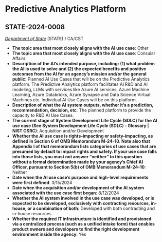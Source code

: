 # Predictive Analytics Platform
## STATE-2024-0008
_[Department of State](<../3_agency/Department of State.md>)_ (STATE) / CA/CST


+ **The topic area that most closely aligns with the AI use case**: Other
+ **The topic area that most closely aligns with the AI use case**: Consular Affairs
+ **Description of the AI’s intended purpose, including: (1) what problem the AI is used to solve and (2) the expected benefits and positive outcomes from the AI for an agency’s mission and/or the general public**: Planned AI Use Cases that will be on the Predictive Analytics platform. The Predictive Analytics platform facilitates AI R&D and AI modeling, LLMs with services like Azure AI services, Azure Machine Learning, Azure Databricks, Azure Synapse and Data Science Virtual Machines etc. Individual AI Use Cases will be on this platform.
+ **Description of what the AI system outputs, whether it’s a prediction, recommendation, decision, etc**: The planned platform to provide the capacity to R&D AI Use Cases.
+ **The current stage of System Development Life Cycle (SDLC) for the AI use case (See System Development Life Cycle (SDLC) - Glossary | NIST CSRC)**: Acquisition and/or Development
+ **Whether the AI use case is rights-impacting or safety-impacting, as defined in Section 6 of OMB Memorandum M-24-10. Note also that Appendix I of that memorandum lists categories of use cases that are presumed by default to impact rights and safety. If your use case falls into those lists, you must not answer “neither” to this question without a formal determination made by your agency’s Chief AI Officer, pursuant to Section 5(b) of OMB Memorandum M-24-10**: Neither
+ **Date when the AI use case’s purpose and high-level requirements were first defined**: 3/15/2024
+ **Date when the acquisition and/or development of the AI system associated with the use case first began**: 8/12/2024
+ **Whether the AI system involved in the use case was developed, or is expected to be developed, exclusively with contracting resources, in-house, or a combination of both**: Developed with both contracting and in-house resources.
+ **Whether the required IT infrastructure is identified and provisioned via a centralized process (such as a unified intake form) that enables product owners and developers to find the right development environment inside the agency**: Yes